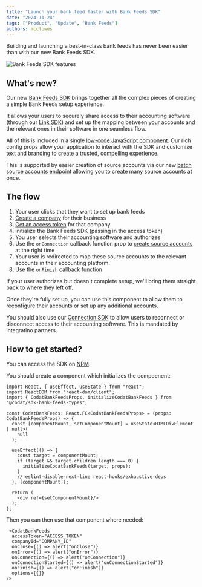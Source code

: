 ```yaml
---
title: "Launch your bank feed faster with Bank Feeds SDK"
date: "2024-11-24"
tags: ["Product", "Update", "Bank Feeds"]
authors: mcclowes
---
```


Building and launching a best-in-class bank feeds has never been easier than with our new Bank Feeds SDK.

<!--truncate-->

![Bank Feeds SDK features](/img/updates/bank-feeds-bento.png)

## What's new?

Our new [Bank Feeds SDK](https://www.npmjs.com/package/@codat/sdk-bank-feeds-types) brings together all the complex pieces of creating a simple Bank Feeds setup experience.

It allows your users to securely share access to their accounting software (through our [Link SDK](auth-flow/authorize-embedded-link)) and set up the mapping between your accounts and the relevant ones in their software in one seamless flow.

All of this is included in a single [low-code JavaScript component](https://www.npmjs.com/package/@codat/sdk-bank-feeds-types). Our rich config props allow your application to interact with the SDK and customize text and branding to create a trusted, compelling experience.

This is supported by easier creation of source accounts via our new [batch source accounts endpoint](https://docs.codat.io/bank-feeds-api#/operations/create-batch-source-account) allowing you to create many source accounts at once.

## The flow

1. Your user clicks that they want to set up bank feeds
2. [Create a company](https://docs.codat.io/bank-feeds-api#/operations/create-company) for their business
3. [Get an access token](https://docs.codat.io/platform-api#/operations/get-company-access-token) for that company
4. Initialize the Bank Feeds SDK (passing in the access token)
5. You user selects their accounting software and authorizes
6. Use the `onConnection` callback function prop to [create source accounts](https://docs.codat.io/bank-feeds-api#/operations/create-batch-source-account) at the right time
7. Your user is redirected to map these source accounts to the relevant accounts in their accounting platform.
8. Use the `onFinish` callback function

If your user authorizes but doesn't complete setup, we'll bring them straight back to where they left off.

Once they're fully set up, you can use this component to allow them to reconfigure their accounts or set up any additional accounts. 

You should also use our [Connection SDK](http://localhost:3000/auth-flow/optimize/connection-management) to allow users to reconnect or disconnect access to their accounting software. This is mandated by integratino partners.

## How to get started?

You can access the SDK on [NPM](https://www.npmjs.com/package/@codat/sdk-bank-feeds-types).

You should create a component which initializes the compoenent:

```react
import React, { useEffect, useState } from "react";
import ReactDOM from "react-dom/client";
import { CodatBankFeedsProps, initializeCodatBankFeeds } from "@codat/sdk-bank-feeds-types";

const CodatBankFeeds: React.FC<CodatBankFeedsProps> = (props: CodatBankFeedsProps) => {
  const [componentMount, setComponentMount] = useState<HTMLDivElement | null>(
    null
  );

  useEffect(() => {
    const target = componentMount;
    if (target && target.children.length === 0) {
      initializeCodatBankFeeds(target, props);
    }
    // eslint-disable-next-line react-hooks/exhaustive-deps
  }, [componentMount]);

  return (
    <div ref={setComponentMount}/>
  );
};
```

Then you can then use that component where needed:

```react
 <CodatBankFeeds
  accessToken="ACCESS_TOKEN"
  companyId="COMPANY_ID"
  onClose={() => alert("onClose")}
  onError={() => alert("onError")}
  onConnection={() => alert("onConnection")}
  onConnectionStarted={() => alert("onConnectionStarted")}
  onFinish={() => alert("onFinish")}
  options={{}}
/>
```